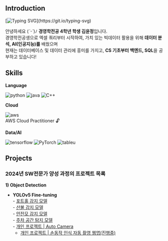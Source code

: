 <div>
  <h2>Introduction</h2>
  
  [![Typing SVG](https://readme-typing-svg.demolab.com?font=Fira+Code&pause=1000&color=000000&random=false&width=435&lines=Hello+world%2C+This+is+JERRY'S+GITHUB!)](https://git.io/typing-svg)
  
  안녕하세요 (*ˊᵕˋ*)ﾉ **경영학전공 4학년 학생 김윤정**입니다. <br>
  경영학전공생으로 엑셀 쿼리부터 시작하여, 가치 있는 빅데이터 활용을 위해 **데이터 분석, AI(인공지능)를** 배웠으며 <br>
  현재는 데이터베이스 및 데이터 관리에 흥미를 가지고, **CS 기초부터 백엔드, SQL**을 공부하고 있습니다!
  
</div>

<div>
  <h2>Skills</h2>
  
  **Language**
  
  ![python](https://img.shields.io/badge/Python-3776AB?style=for-the-badge&logo=python&logoColor=white)
  ![java](https://img.shields.io/badge/Java-ED8B00?style=for-the-badge&logo=openjdk&logoColor=white)
  ![C++](https://img.shields.io/badge/C%2B%2B-00599C?style=for-the-badge&logo=c%2B%2B&logoColor=white)<br>

  **Cloud**
  
  ![aws](https://img.shields.io/badge/Amazon_AWS-232F3E?style=for-the-badge&logo=amazon-aws&logoColor=white) <br>
  AWS Cloud Practitioner :unlock:
 

  **Data/AI**
  
  ![tensorflow](https://img.shields.io/badge/TensorFlow-FF6F00?style=for-the-badge&logo=tensorflow&logoColor=white)
  ![PyTorch](https://img.shields.io/badge/PyTorch-%23EE4C2C.svg?style=for-the-badge&logo=PyTorch&logoColor=white)
  ![tableu](https://img.shields.io/badge/Tableau-E97627?style=for-the-badge&logo=Tableau&logoColor=white) <br>
  
</div>

<div>
  <h2>Projects</h2>
  <h3>2024년 SW전문가 양성 과정의 프로젝트 목록</h3>
  
  **1) Object Detection** <br>
  
  -  **YOLOv5 Fine-tuning** <br>
    - [포트홀 감지 모델](https://github.com/kingodjerry/YOLOv5projects/blob/main/Pothole.ipynb) <br>
    - [산불 감지 모델](https://github.com/kingodjerry/YOLOv5projects/blob/main/wildfire.ipynb) <br>
    - [안전모 감지 모델](https://github.com/kingodjerry/YOLOv5projects/blob/main/HardHatWorkers.ipynb) <br>
    - [주차 공간 탐지 모델](https://github.com/kingodjerry/YOLOv5projects/blob/main/PKLot.ipynb) <br>
    - [개인 프로젝트 | Auto Camera](https://github.com/kingodjerry/YOLOv5projects/blob/main/Auto_cam.ipynb) <br>
      - [개인 프로젝트 | 손동작 인식 자동 촬영 웹앱(진행중)](https://github.com/kingodjerry/auto_camera) <br>
</div>
